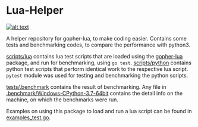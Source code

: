 # Lua-Helper

[![alt text](https://godoc.org/github.com/n-is/lua-helper/lua?status.svg)](https://godoc.org/github.com/n-is/lua-helper/lua)

A helper repository for gopher-lua, to make coding easier. Contains some tests
and benchmarking codes, to compare the performance with python3.

[scripts/lua](lua/tests/scripts/lua) contains lua test scripts that are loaded
using the [gopher-lua](https://github.com/n-is/gopher-lua) package, and run for
benchmarking, using `go test`.
[scripts/python](lua/tests/scripts/python) contains python test scripts that
perform identical work to the respective lua script. `pytest` module was used
for testing and benchmarking the python scripts.

[tests/.benchmark](lua/tests/.benchmark) contains the result of benchmarking.
Any file in [.benchmark/Windows-CPython-3.7-64bit](lua/tests/.benchmark/Windows-CPython-3.7-64bit)
contains the detail info on the machine, on which the benchmarks were run.

Examples on using this package to load and run a lua script can be found in
[examples_test.go](lua/examples_test.go).
